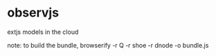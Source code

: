 observjs
========

extjs models in the cloud


note: to build the bundle, browserify -r Q -r shoe -r dnode -o bundle.js